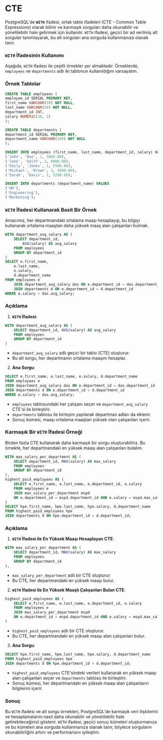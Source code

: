 # CTE

PostgreSQL'de **`WITH`** ifadesi, ortak tablo ifadeleri (CTE - Common Table Expressions) olarak bilinir ve karmaşık sorguları daha okunabilir ve yönetilebilir hale getirmek için kullanılır. `WITH` ifadesi, geçici bir ad verilmiş alt sorgular tanımlayarak, bu alt sorguları ana sorguda kullanmanıza olanak tanır.

### `WITH` İfadesinin Kullanımı

Aşağıda, `WITH` ifadesi ile çeşitli örnekler yer almaktadır. Örneklerde, `employees` ve `departments` adlı iki tablonun kullanıldığını varsayalım.

### Örnek Tablolar

```sql
CREATE TABLE employees (
employee_id SERIAL PRIMARY KEY,
first_name VARCHAR(50) NOT NULL,
last_name VARCHAR(50) NOT NULL,
department_id INT,
salary NUMERIC(10, 2)
);

CREATE TABLE departments (
department_id SERIAL PRIMARY KEY,
department_name VARCHAR(100) NOT NULL
);

INSERT INTO employees (first_name, last_name, department_id, salary) VALUES
('John', 'Doe', 1, 5000.00),
('Jane', 'Smith', 2, 6000.00),
('Emily', 'Jones', 1, 5500.00),
('Michael', 'Brown', 3, 4500.00),
('Sarah', 'Davis', 2, 5200.00);

INSERT INTO departments (department_name) VALUES
('HR'),
('Engineering'),
('Marketing');
```

### `WITH` İfadesi Kullanarak Basit Bir Örnek

Amacımız, her departmandaki ortalama maaşı hesaplayıp, bu bilgiyi kullanarak ortalama maaştan daha yüksek maaş alan çalışanları bulmak.

```sql
WITH department_avg_salary AS (
    SELECT department_id,
        AVG(salary) AS avg_salary
    FROM employees
    GROUP BY department_id
)
SELECT e.first_name,
    e.last_name,
    e.salary,
    d.department_name
FROM employees e
    JOIN department_avg_salary das ON e.department_id = das.department_id
    JOIN departments d ON e.department_id = d.department_id
WHERE e.salary > das.avg_salary;
```

### Açıklama

1. **`WITH` İfadesi**:

```sql
WITH department_avg_salary AS (
    SELECT department_id, AVG(salary) AS avg_salary
    FROM employees
    GROUP BY department_id
)
```

- `department_avg_salary` adlı geçici bir tablo (CTE) oluşturur.
- Bu alt sorgu, her departmanın ortalama maaşını hesaplar.

2. **Ana Sorgu**:

```sql
SELECT e.first_name, e.last_name, e.salary, d.department_name
FROM employees e
JOIN department_avg_salary das ON e.department_id = das.department_id
JOIN departments d ON e.department_id = d.department_id
WHERE e.salary > das.avg_salary;
```

- `employees` tablosundaki her çalışanı seçer ve `department_avg_salary` CTE'si ile birleştirir.
- `departments` tablosu ile birleşim yapılarak departman adları da eklenir.
- Sonuç kümesi, maaşı ortalama maaştan yüksek olan çalışanları içerir.

### Karmaşık Bir `WITH` İfadesi Örneği

Birden fazla CTE kullanarak daha karmaşık bir sorgu oluşturabiliriz. Bu örnekte, her departmandaki en yüksek maaşı alan çalışanları bulalım.

```sql
WITH max_salary_per_department AS (
    SELECT department_id, MAX(salary) AS max_salary
    FROM employees
    GROUP BY department_id
),
highest_paid_employees AS (
    SELECT e.first_name, e.last_name, e.department_id, e.salary
    FROM employees e
    JOIN max_salary_per_department mspd
    ON e.department_id = mspd.department_id AND e.salary = mspd.max_salary
)
SELECT hpe.first_name, hpe.last_name, hpe.salary, d.department_name
FROM highest_paid_employees hpe
JOIN departments d ON hpe.department_id = d.department_id;
```

### Açıklama

1. **`WITH` İfadesi ile En Yüksek Maaşı Hesaplayan CTE**:

```sql
WITH max_salary_per_department AS (
    SELECT department_id, MAX(salary) AS max_salary
    FROM employees
    GROUP BY department_id
),
```

- `max_salary_per_department` adlı bir CTE oluşturur.
- Bu CTE, her departmandaki en yüksek maaşı bulur.

2. **`WITH` İfadesi ile En Yüksek Maaşlı Çalışanları Bulan CTE**:

```sql
highest_paid_employees AS (
    SELECT e.first_name, e.last_name, e.department_id, e.salary
    FROM employees e
    JOIN max_salary_per_department mspd
    ON e.department_id = mspd.department_id AND e.salary = mspd.max_salary
)
```

- `highest_paid_employees` adlı bir CTE oluşturur.
- Bu CTE, her departmandaki en yüksek maaşı alan çalışanları bulur.

3. **Ana Sorgu**:

```sql
SELECT hpe.first_name, hpe.last_name, hpe.salary, d.department_name
FROM highest_paid_employees hpe
JOIN departments d ON hpe.department_id = d.department_id;
```

- `highest_paid_employees` CTE'sindeki verileri kullanarak en yüksek maaşı alan çalışanları seçer ve `departments` tablosu ile birleştirir.
- Sonuç kümesi, her departmandaki en yüksek maaşı alan çalışanların bilgilerini içerir.

### Sonuç

Bu `WITH` ifadesi ve alt sorgu örnekleri, PostgreSQL'de karmaşık veri ilişkilerini ve hesaplamalarını nasıl daha okunabilir ve yönetilebilir hale getirebileceğinizi gösterir. `WITH` ifadesi, geçici sonuç kümeleri oluşturmanıza ve bu kümeleri ana sorguda kullanmanıza olanak tanır, böylece sorguların okunabilirliğini artırır ve performansını iyileştirir.